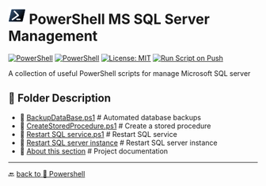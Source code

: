 # <img src="../../Assets/Powershell.svg" width="35" alt="PowerShell"> PowerShell MS SQL Server Management  

[![PowerShell](https://custom-icon-badges.demolab.com/badge/.-Microsoft-blue.svg?style=flat&logo=powershell-core-eyecatch32&logoColor=white)](https://learn.microsoft.com/en-us/powershell/scripting/install/installing-powershell-on-windows?view=powershell-7.5)
[![PowerShell](https://img.shields.io/badge/PowerShell-5.1%2B-blue?logo=powershell)](https://docs.microsoft.com/en-us/powershell/)
[![License: MIT](https://img.shields.io/badge/License-MIT-green.svg)](https://opensource.org/licenses/MIT)
[![Run Script on Push](https://github.com/KR-Sew/Scripting/actions/workflows/bash.yml/badge.svg)](https://github.com/KR-Sew/Scripting/actions/workflows/bash.yml)

A collection of useful PowerShell scripts for manage Microsoft SQL server

## 📂 Folder Description  

- 📄 [BackupDataBase.ps1](./BackupDataBase.ps1) # Automated database backups
- 📄 [CreateStoredProcedure.ps1](./CreateStoredProcedure.ps1) # Create a stored procedure
- 📄 [Restart SQL service.ps1](RestartSQLInstance.ps1) # Restart SQL service
- 📄 [Restart SQL server instance](RestartSqlServerInstance.ps1) # Restart SQL server instance
- 📄 [About this section](./ReadMe.md) # Project documentation

---

🔙 [back to 📂 Powershell](../)
